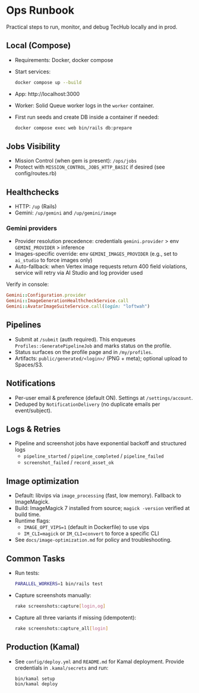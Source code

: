 # Ops Runbook

Practical steps to run, monitor, and debug TecHub locally and in prod.

## Local (Compose)

- Requirements: Docker, docker compose
- Start services:

  ```bash
  docker compose up --build
  ```

- App: http://localhost:3000
- Worker: Solid Queue worker logs in the `worker` container.
- First run seeds and create DB inside a container if needed:

  ```bash
  docker compose exec web bin/rails db:prepare
  ```

## Jobs Visibility

- Mission Control (when gem is present): `/ops/jobs`
- Protect with `MISSION_CONTROL_JOBS_HTTP_BASIC` if desired (see config/routes.rb)

## Healthchecks

- HTTP: `/up` (Rails)
- Gemini: `/up/gemini` and `/up/gemini/image`

### Gemini providers

- Provider resolution precedence: credentials `gemini.provider` > env `GEMINI_PROVIDER` > inference
- Images-specific override: env `GEMINI_IMAGES_PROVIDER` (e.g., set to `ai_studio` to force images only)
- Auto-fallback: when Vertex image requests return 400 field violations, service will retry via AI Studio and log provider used

Verify in console:

```ruby
Gemini::Configuration.provider
Gemini::ImageGenerationHealthcheckService.call
Gemini::AvatarImageSuiteService.call(login: "loftwah")
```

## Pipelines

- Submit at `/submit` (auth required). This enqueues `Profiles::GeneratePipelineJob` and marks
  status on the profile.
- Status surfaces on the profile page and in `/my/profiles`.
- Artifacts: `public/generated/<login>/` (PNG + meta); optional upload to Spaces/S3.

## Notifications

- Per-user email & preference (default ON). Settings at `/settings/account`.
- Deduped by `NotificationDelivery` (no duplicate emails per event/subject).

## Logs & Retries

- Pipeline and screenshot jobs have exponential backoff and structured logs
  - `pipeline_started` / `pipeline_completed` / `pipeline_failed`
  - `screenshot_failed` / `record_asset_ok`

## Image optimization

- Default: libvips via `image_processing` (fast, low memory). Fallback to ImageMagick.
- Build: ImageMagick 7 installed from source; `magick -version` verified at build time.
- Runtime flags:
  - `IMAGE_OPT_VIPS=1` (default in Dockerfile) to use vips
  - `IM_CLI=magick` or `IM_CLI=convert` to force a specific CLI
- See `docs/image-optimization.md` for policy and troubleshooting.

## Common Tasks

- Run tests:

  ```bash
  PARALLEL_WORKERS=1 bin/rails test
  ```

- Capture screenshots manually:

  ```bash
  rake screenshots:capture[login,og]
  ```

- Capture all three variants if missing (idempotent):

  ```bash
  rake screenshots:capture_all[login]
  ```

## Production (Kamal)

- See `config/deploy.yml` and `README.md` for Kamal deployment. Provide credentials in
  `.kamal/secrets` and run:

  ```bash
  bin/kamal setup
  bin/kamal deploy
  ```

